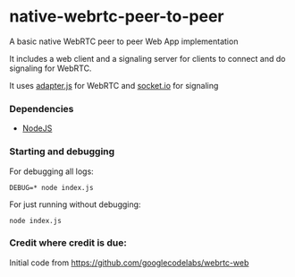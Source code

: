 # native-webrtc-peer-to-peer
A basic native WebRTC peer to peer Web App implementation

It includes a web client and a signaling server for clients to connect and do signaling for WebRTC.

It uses [adapter.js](https://github.com/webrtc/adapter) for WebRTC and [socket.io](https://socket.io/) for signaling

### Dependencies

* [NodeJS](https://nodejs.org)

### Starting and debugging

For debugging all logs:

```DEBUG=* node index.js```

For just running without debugging:

```node index.js```

### Credit where credit is due:

Initial code from https://github.com/googlecodelabs/webrtc-web
